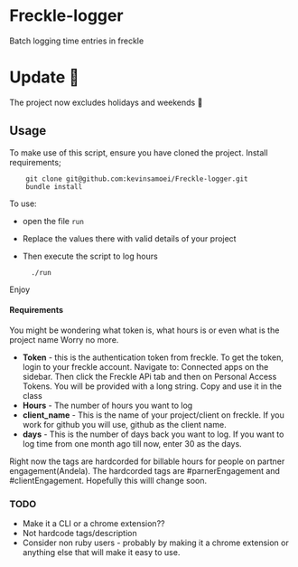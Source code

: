 # Freckle-logger
Batch logging time entries in freckle

# Update :rotating_light:

The project now excludes holidays and weekends :tada:

## Usage

To make use of this script, ensure you have cloned the project.
Install requirements;

        git clone git@github.com:kevinsamoei/Freckle-logger.git
        bundle install

To use:
- open the file `run`
- Replace the values there with valid details of your project
- Then execute the script to log hours

        ./run


Enjoy

#### Requirements

You might be wondering what token is, what hours is or even what is the project name
Worry no more.

- **Token** - this is the authentication token from freckle. To get the token, login to your freckle account. Navigate to: Connected apps on the sidebar. Then click the Freckle APi tab and then on Personal Access Tokens. You will be provided with a long string. Copy and use it in the class
- **Hours** - The number of hours you want to log
- **client_name** - This is the name of your project/client on freckle. If you work for github you will use, github as the client name.
- **days** - This is the number of days back you want to log. If you want to log time from one month ago till now, enter 30 as the days.

Right now the tags are hardcorded for billable hours for people on partner engagement(Andela). The hardcorded tags are #parnerEngagement and #clientEngagement. Hopefully this willl change soon.

### TODO

- Make it a CLI or a chrome extension??
- Not hardcode tags/description
- Consider non ruby users - probably by making it a chrome extension or anything else that will make it easy to use.
